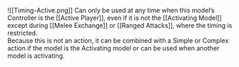 ![[Timing-Active.png]] Can only be used at any time when this model’s Controller is the [[Active Player]], even if it is not the [[Activating Model]] except during [[Melee Exchange]] or [[Ranged Attacks]], where the timing is restricted.  
Because this is not an action, it can be combined with a Simple or Complex action if the model is the Activating model or can be used when another model is activating.